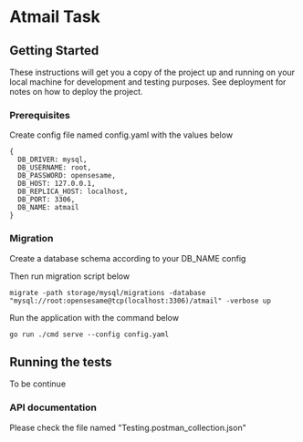 # Atmail Task

## Getting Started

These instructions will get you a copy of the project up and running on your local machine for development and testing purposes. See deployment for notes on how to deploy the project.

### Prerequisites

Create config file named config.yaml with the values below

```
{
  DB_DRIVER: mysql,
  DB_USERNAME: root,
  DB_PASSWORD: opensesame,
  DB_HOST: 127.0.0.1,
  DB_REPLICA_HOST: localhost,
  DB_PORT: 3306,
  DB_NAME: atmail
}
```

### Migration

Create a database schema according to your DB_NAME config

Then run migration script below

```
migrate -path storage/mysql/migrations -database "mysql://root:opensesame@tcp(localhost:3306)/atmail" -verbose up
```

Run the application with the command below

```
go run ./cmd serve --config config.yaml
```

## Running the tests

To be continue

### API documentation

Please check the file named "Testing.postman_collection.json"